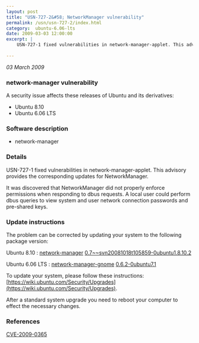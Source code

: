 ```yaml
---
layout: post
title: "USN-727-2&#58; NetworkManager vulnerability"
permalink: /usn/usn-727-2/index.html
category:  ubuntu-6.06-lts
date: 2009-03-03 12:00:00
excerpt: |
    USN-727-1 fixed vulnerabilities in network-manager-applet. This advisory provides the corresponding updates for NetworkManager.
    
--- 
```

 
 

*03 March 2009*

### network-manager vulnerability

A security issue affects these releases of Ubuntu and its derivatives:

* Ubuntu 8.10
* Ubuntu 6.06 LTS

### Software description

* network-manager 

### Details

USN-727-1 fixed vulnerabilities in network-manager-applet. This advisory provides the corresponding updates for NetworkManager.

It was discovered that NetworkManager did not properly enforce permissions when responding to dbus requests. A local user could perform dbus queries to view system and user network connection passwords and pre-shared keys. 

### Update instructions

The problem can be corrected by updating your system to the following package version:

Ubuntu 8.10
 : [network-manager](https://launchpad.net/ubuntu/+source/network-manager) <span> [0.7~~svn20081018t105859-0ubuntu1.8.10.2](https://launchpad.net/ubuntu/+source/network-manager/0.7~~svn20081018t105859-0ubuntu1.8.10.2) </span> 

Ubuntu 6.06 LTS
 : [network-manager-gnome](https://launchpad.net/ubuntu/+source/network-manager) <span> [0.6.2-0ubuntu7.1](https://launchpad.net/ubuntu/+source/network-manager/0.6.2-0ubuntu7.1) </span> 

To update your system, please follow these instructions: [https://wiki.ubuntu.com/Security/Upgrades](https://wiki.ubuntu.com/Security/Upgrades).

After a standard system upgrade you need to reboot your computer to effect the necessary changes. 

### References

 
 [CVE-2009-0365](http://people.ubuntu.com/~ubuntu-security/cve/CVE-2009-0365)
 

